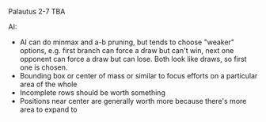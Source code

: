 Palautus 2-7 TBA

AI:

* AI can do minmax and a-b pruning, but tends to choose "weaker" options, e.g. first branch can force a draw but can't win, next one opponent can force a draw but can lose. Both look like draws, so first one is chosen.
* Bounding box or center of mass or similar to focus efforts on a particular area of the whole
* Incomplete rows should be worth something
* Positions near center are generally worth more because there's more area to expand to